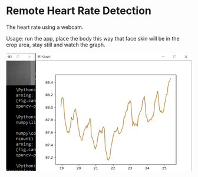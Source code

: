 # Remote Heart Rate Detection

 The heart rate using a webcam.

Usage: run the app, place the body this way that face skin will be in the crop area, stay still and watch the graph.

![Screenshot](screenshot.png)
